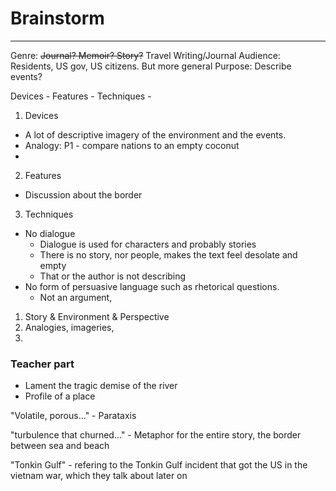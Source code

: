 # Brainstorm
---
Genre: ~~Journal? Memoir? Story?~~ Travel Writing/Journal
Audience: Residents, US gov, US citizens. But more general
Purpose: Describe events?

Devices - 
Features - 
Techniques - 

1. Devices
- A lot of descriptive imagery of the environment and the events.
- Analogy: P1 - compare nations to an empty coconut
- 


2. Features
- Discussion about the border


3. Techniques
- No dialogue
	- Dialogue is used for characters and probably stories
	- There is no story, nor people, makes the text feel desolate and empty
	- That or the author is not describing 
- No form of persuasive language such as rhetorical questions.
	- Not an argument,

1. Story & Environment & Perspective
2. Analogies, imageries, 
3. 

### Teacher part
- Lament the tragic demise of the river
- Profile of a place

"Volatile, porous..." - Parataxis

"turbulence that churned..." - Metaphor for the entire story, the border between sea and beach

"Tonkin Gulf" - refering to the Tonkin Gulf incident that got the US in the vietnam war, which they talk about later on

